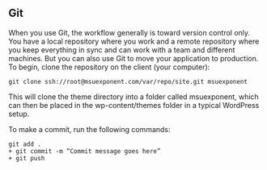 ## Git

When you use Git, the workflow generally is toward version control only. You have a local repository where you work and a remote repository where you keep everything in sync and can work with a team and different machines. But you can also use Git to move your application to production. To begin, clone the repository on the client (your computer):

```
git clone ssh://root@msuexponent.com/var/repo/site.git msuexponent
```

This will clone the theme directory into a folder called msuexponent, which can then be placed in the wp-content/themes folder in a typical WordPress setup. 

To make a commit, run the following commands:

```
git add .
+ git commit -m “Commit message goes here”
+ git push
```